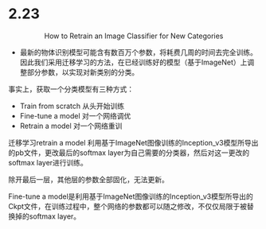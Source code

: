 # 2.23

<center>How to Retrain an Image Classifier for New Categories</center>

* 最新的物体识别模型可能含有数百万个参数，将耗费几周的时间去完全训练。因此我们采用迁移学习的方法，在已经训练好的模型（基于ImageNet）上调整部分参数，以实现对新类别的分类。

事实上，获取一个分类模型有三种方式：

- Train from scratch
  从头开始训练
- Fine-tune a model
  对一个网络调优
- Retrain a model
  对一个网络重训

迁移学习retrain a model 利用基于ImageNet图像训练的Inception_v3模型所导出的pb文件，更改最后的softmax layer为自己需要的分类器，然后对这一更改的softmax layer进行训练。

除开最后一层，其他层的参数全部固化，无法更新。

Fine-tune a model是利用基于ImageNet图像训练的Inception_v3模型所导出的Ckpt文件，在训练过程中，整个网络的参数都可以随之修改，不仅仅局限于被替换掉的softmax layer。